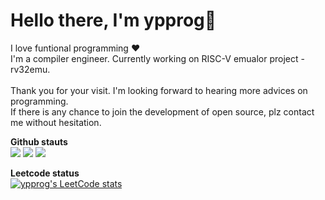 # Hello there, I'm ypprog👋

I love funtional programming  :heart:
<br>I'm a compiler engineer. Currently working on RISC-V emualor project - rv32emu.
<br>
<br>Thank you for your visit. I'm looking forward to hearing more advices on programming.
<br>If there is any chance to join the development of open source, plz contact me without hesitation.

**Github stauts**<br>
![](https://raw.githubusercontent.com/ypprog/ypprog/master/profile-summary-card-output/github/0-profile-details.svg)
![](https://raw.githubusercontent.com/ypprog/ypprog/master/profile-summary-card-output/github/1-repos-per-language.svg)
![](https://raw.githubusercontent.com/ypprog/ypprog/master/profile-summary-card-output/github/3-stats.svg)

**Leetcode status**<br>
[![ypprog's LeetCode stats](https://leetcode-stats-six.vercel.app/?username=ypprog)](https://github.com/KnlnKS/leetcode-stats)
